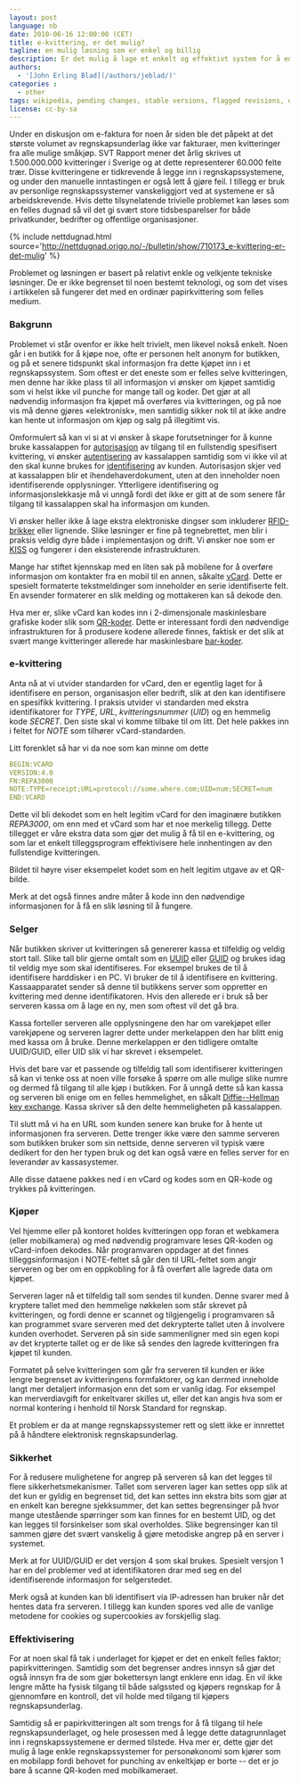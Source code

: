 ```yaml
---
layout: post
language: nb
date: 2010-06-16 12:00:00 (CET)
title: e-kvittering, er det mulig?
tagline: en mulig løsning som er enkel og billig
description: Er det mulig å lage et enkelt og effektivt system for å endre dagens enkle papirkvitteringer til et effektivt leveringssystem for digitale bilag?
authors:
  - '[John Erling Blad](/authors/jeblad/)'
categories :
  - other
tags: wikipedia, pending changes, stable versions, flagged revisions, quality, patrolling, reviewer
license: cc-by-sa
---
```


Under en diskusjon om e-faktura for noen år siden ble det påpekt at det største volumet av regnskapsunderlag ikke var fakturaer, men kvitteringer fra alle mulige småkjøp. SVT Rapport mener det årlig skrives ut 1.500.000.000 kvitteringer i Sverige og at dette representerer 60.000 felte trær. Disse kvitteringene er tidkrevende å legge inn i regnskapssystemene, og under den manuelle inntastingen er også lett å gjøre feil. I tillegg er bruk av personlige regnskapssystemer vanskeliggjort ved at systemene er så arbeidskrevende. Hvis dette tilsynelatende trivielle problemet kan løses som en felles dugnad så vil det gi svært store tidsbesparelser for både privatkunder, bedrifter og offentlige organisasjoner.

<!--more-->

{% include nettdugnad.html source='http://nettdugnad.origo.no/-/bulletin/show/710173_e-kvittering-er-det-mulig' %}

Problemet og løsningen er basert på relativt enkle og velkjente tekniske løsninger. De er ikke begrenset til noen bestemt teknologi, og som det vises i artikkelen så fungerer det med en ordinær papirkvittering som felles medium.

### Bakgrunn

Problemet vi står ovenfor er ikke helt trivielt, men likevel nokså enkelt. Noen går i en butikk for å kjøpe noe, ofte er personen helt anonym for butikken, og på et senere tidspunkt skal informasjon fra dette kjøpet inn i et regnskapssystem. Som oftest er det eneste som er felles selve kvitteringen, men denne har ikke plass til all informasjon vi ønsker om kjøpet samtidig som vi helst ikke vil punche for mange tall og koder. Det gjør at all nødvendig informasjon fra kjøpet må overføres via kvitteringen, og på noe vis må denne gjøres «elektronisk», men samtidig sikker nok til at ikke andre kan hente ut informasjon om kjøp og salg på illegitimt vis.

Omformulert så kan vi si at vi ønsker å skape forutsetninger for å kunne bruke kassalappen for [autorisasjon](http://en.wikipedia.org/wiki/Authorization) av tilgang til en fullstendig spesifisert kvittering, vi ønsker [autentisering](http://en.wikipedia.org/wiki/Authentication) av kassalappen samtidig som vi ikke vil at den skal kunne brukes for [identifisering](http://en.wikipedia.org/wiki/Identification_%28information%29) av kunden. Autorisasjon skjer ved at kassalappen blir et ihendehaverdokument, uten at den inneholder noen identifiserende opplysninger. Ytterligere identifisering og informasjonslekkasje må vi unngå fordi det ikke er gitt at de som senere får tilgang til kassalappen skal ha informasjon om kunden.

Vi ønsker heller ikke å lage ekstra elektroniske dingser som inkluderer [RFID-brikker](http://en.wikipedia.org/wiki/Radio-frequency_identification) eller lignende. Slike løsninger er fine på tegnebrettet, men blir i praksis veldig dyre både i implementasjon og drift. Vi ønsker noe som er [KISS](http://en.wikipedia.org/wiki/KISS_principle) og fungerer i den eksisterende infrastrukturen.

Mange har stiftet kjennskap med en liten sak på mobilene for å overføre informasjon om kontakter fra en mobil til en annen, såkalte [vCard](http://en.wikipedia.org/wiki/VCard). Dette er spesielt formaterte tekstmeldinger som inneholder en serie identifiserte felt. En avsender formaterer en slik melding og mottakeren kan så dekode den.

Hva mer er, slike vCard kan kodes inn i 2-dimensjonale maskinlesbare grafiske koder slik som [QR-koder](http://en.wikipedia.org/wiki/QR_code). Dette er interessant fordi den nødvendige infrastrukturen for å produsere kodene allerede finnes, faktisk er det slik at svært mange kvitteringer allerede har maskinlesbare [bar-koder](http://en.wikipedia.org/wiki/Barcode).

### e-kvittering

Anta nå at vi utvider standarden for vCard, den er egentlig laget for å identifisere en person, organisasjon eller bedrift, slik at den kan identifisere en spesifikk kvittering. I praksis utvider vi standarden med ekstra identifikatorer for *TYPE*, *URL*, *kvitteringsnummer* (*UID*) og en hemmelig kode *SECRET*. Den siste skal vi komme tilbake til om litt. Det hele pakkes inn i feltet for *NOTE* som tilhører vCard-standarden.

Litt forenklet så har vi da noe som kan minne om dette

```yml
BEGIN:VCARD
VERSION:4.0
FN:REPA3000
NOTE:TYPE=receipt;URL=protocol://some.where.com;UID=num;SECRET=num
END:VCARD
```

<!--
{% figure caption:"Lenke til kvitteringen i form av en QR-kode" class:"right_aligned" %}
  [![En QR-kode for maskinlesing; Denne lenker ut til et eksternt nettsted, som angitt i eksempelet.](/assets/images/receipt/receipt-qr-code_98x450.png "Lenke til kvitteringen i form av en QR-kode(1)")](/assets/images/receipt/receipt-qr-code_1024x1024.png)
{% endfigure %}
-->

Dette vil bli dekodet som en helt legitim vCard for den imaginære butikken *REPA3000*, om enn med et vCard som har et noe merkelig tillegg. Dette tillegget er våre ekstra data som gjør det mulig å få til en e-kvittering, og som lar et enkelt tilleggsprogram effektivisere hele innhentingen av den fullstendige kvitteringen.

Bildet til høyre viser eksempelet kodet som en helt legitim utgave av et QR-bilde.

Merk at det også finnes andre måter å kode inn den nødvendige informasjonen for å få en slik løsning til å fungere.

### Selger

Når butikken skriver ut kvitteringen så genererer kassa et tilfeldig og veldig stort tall. Slike tall blir gjerne omtalt som en [UUID](http://en.wikipedia.org/wiki/Universally_unique_identifier) eller [GUID](http://en.wikipedia.org/wiki/Globally_unique_identifier) og brukes idag til veldig mye som skal identifiseres. For eksempel brukes de til å identifisere harddisker i en PC. Vi bruker de til å identifisere en kvittering. Kassaapparatet sender så denne til butikkens server som oppretter en kvittering med denne identifikatoren. Hvis den allerede er i bruk så ber serveren kassa om å lage en ny, men som oftest vil det gå bra.

Kassa forteller serveren alle opplysningene den har om varekjøpet eller varekjøpene og serveren lagrer dette under merkelappen den har blitt enig med kassa om å bruke. Denne merkelappen er den tidligere omtalte UUID/GUID, eller UID slik vi har skrevet i eksempelet.

Hvis det bare var et passende og tilfeldig tall som identifiserer kvitteringen så kan vi tenke oss at noen ville forsøke å spørre om alle mulige slike numre og dermed få tilgang til alle kjøp i butikken. For å unngå dette så kan kassa og serveren bli enige om en felles hemmelighet, en såkalt [Diffie--Hellman key exchange](http://en.wikipedia.org/wiki/Diffie%E2%80%93Hellman_key_exchange). Kassa skriver så den delte hemmeligheten på kassalappen.

Til slutt må vi ha en URL som kunden senere kan bruke for å hente ut informasjonen fra serveren. Dette trenger ikke være den samme serveren som butikken bruker som sin nettside, denne serveren vil typisk være dedikert for den her typen bruk og det kan også være en felles server for en leverandør av kassasystemer.

Alle disse dataene pakkes ned i en vCard og kodes som en QR-kode og trykkes på kvitteringen.

### Kjøper

Vel hjemme eller på kontoret holdes kvitteringen opp foran et webkamera (eller mobilkamera) og med nødvendig programvare leses QR-koden og vCard-infoen dekodes. Når programvaren oppdager at det finnes tilleggsinformasjon i NOTE-feltet så går den til URL-feltet som angir serveren og ber om en oppkobling for å få overført alle lagrede data om kjøpet.

Serveren lager nå et tilfeldig tall som sendes til kunden. Denne svarer med å kryptere tallet med den hemmelige nøkkelen som står skrevet på kvitteringen, og fordi denne er scannet og tilgjengelig i programvaren så kan programmet svare serveren med det dekrypterte tallet uten å involvere kunden overhodet. Serveren på sin side sammenligner med sin egen kopi av det krypterte tallet og er de like så sendes den lagrede kvitteringen fra kjøpet til kunden.

Formatet på selve kvitteringen som går fra serveren til kunden er ikke lengre begrenset av kvitteringens formfaktorer, og kan dermed inneholde langt mer detaljert informasjon enn det som er vanlig idag. For eksempel kan merverdiavgift for enkeltvarer skilles ut, eller det kan angis hva som er normal kontering i henhold til Norsk Standard for regnskap.

Et problem er da at mange regnskapssystemer rett og slett ikke er innrettet på å håndtere elektronisk regnskapsunderlag.

### Sikkerhet

For å redusere mulighetene for angrep på serveren så kan det legges til flere sikkerhetsmekanismer. Tallet som serveren lager kan settes opp slik at det kun er gyldig en begrenset tid, det kan settes inn ekstra bits som gjør at en enkelt kan beregne sjekksummer, det kan settes begrensinger på hvor mange utestående spørringer som kan finnes for en bestemt UID, og det kan legges til forsinkelser som skal overholdes. Slike begrensinger kan til sammen gjøre det svært vanskelig å gjøre metodiske angrep på en server i systemet.

Merk at for UUID/GUID er det versjon 4 som skal brukes. Spesielt versjon 1 har en del problemer ved at identifikatoren drar med seg en del identifiserende informasjon for selgerstedet.

Merk også at kunden kan bli identifisert via IP-adressen han bruker når det hentes data fra serveren. I tillegg kan kunden spores ved alle de vanlige metodene for cookies og supercookies av forskjellig slag.

### Effektivisering

For at noen skal få tak i underlaget for kjøpet er det en enkelt felles faktor; papirkvitteringen. Samtidig som det begrenser andres innsyn så gjør det også innsyn fra de som gjør bokettersyn langt enklere enn idag. En vil ikke lengre måtte ha fysisk tilgang til både salgssted og kjøpers regnskap for å gjennomføre en kontroll, det vil holde med tilgang til kjøpers regnskapsunderlag.

Samtidig så er papirkvitteringen alt som trengs for å få tilgang til hele regnskapsunderlaget, og hele prosessen med å legge dette datagrunnlaget inn i regnskapssystemene er dermed tilstede. Hva mer er, dette gjør det mulig å lage enkle regnskapssystemer for personøkonomi som kjører som en mobilapp fordi behovet for punching av enkeltkjøp er borte -- det er jo bare å scanne QR-koden med mobilkameraet.